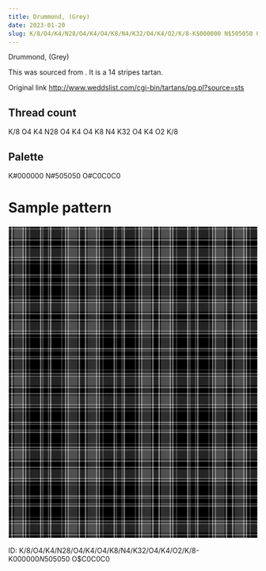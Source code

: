 ```yaml
---
title: Drummond, (Grey)
date: 2023-01-20
slug: K/8/O4/K4/N28/O4/K4/O4/K8/N4/K32/O4/K4/O2/K/8-K$000000 N$505050 O$C0C0C0
---
```

Drummond, (Grey)

This was sourced from <no value>.  It is a 14 stripes tartan.

Original link http://www.weddslist.com/cgi-bin/tartans/pg.pl?source=sts

## Thread count
K/8 O4 K4 N28 O4 K4 O4 K8 N4 K32 O4 K4 O2 K/8

## Palette
K#000000 N#505050 O#C0C0C0

# Sample pattern

![Tartan detail](tartan.png "K/8 O4 K4 N28 O4 K4 O4 K8 N4 K32 O4 K4 O2 K/8 tartan")

ID: K/8/O4/K4/N28/O4/K4/O4/K8/N4/K32/O4/K4/O2/K/8-K$000000 N$505050 O$C0C0C0